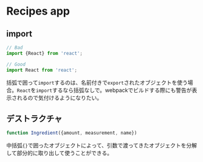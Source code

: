 # Recipes app

## import

```js
// Bad
import {React} from 'react';

// Good
import React from 'react';
```

括弧で囲って`import`するのは、名前付きで`export`されたオブジェクトを使う場合。`React`を`import`するなら括弧なしで。webpackでビルドする際にも警告が表示されるので気付けるようになりたい。

## デストラクチャ

```js
function Ingredient({amount, measurement, name})
```

中括弧`{}`で囲ったオブジェクトによって、引数で渡ってきたオブジェクトを分解して部分的に取り出して使うことができる。
